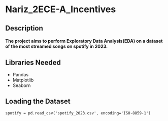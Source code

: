 # Nariz_2ECE-A_Incentives

## Description
#### The project aims to perform Exploratory Data Analysis(EDA) on a dataset of the most streamed songs on spotify in 2023.

## Libraries Needed
* Pandas
* Matplotlib
* Seaborn

## Loading the Dataset
```spotify = pd.read_csv('spotify_2023.csv', encoding='ISO-8859-1')```

